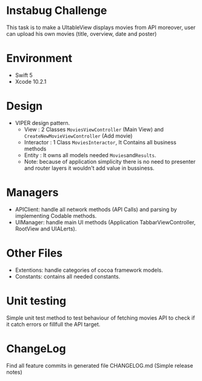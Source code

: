 # Instabug Challenge
This task is to make a UItableView displays movies from API moreover, user can upload his own movies (title, overview, date and poster)
# Environment
-   Swift 5
-   Xcode 10.2.1

# Design
  - VIPER design pattern.
    - View : 2 Classes `MoviesViewController` (Main View) and  `CreateNewMovieViewController` (Add movie)
    - Interactor : 1 Class `MoviesInteractor`, It Contains all business methods
    -  Entity : It owns all models needed `Movies`and`Results`.
    -  Note: because of application simplicity there is no need to presenter and router layers it wouldn't add value in bussiness.

# Managers
- APIClient: handle all network methods (API Calls) and parsing by implementing Codable methods.
- UIManager: handle main UI methods (Application TabbarViewController, RootView and UIALerts).

# Other Files
- Extentions: handle categories of cocoa framework models.
- Constants: contains all needed constants.

# Unit testing 
Simple unit test method to test behaviour of fetching movies API to check if it catch errors or fillfull the API target.

# ChangeLog 
Find all feature commits in generated file CHANGELOG.md (Simple release notes)